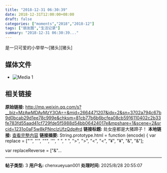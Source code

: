 ```yaml
---
title: "2018-12-31 06:30:39"
date: 2018-12-31T12:00:00+08:00
draft: false
categories: ["moments","2018","2018-12"]
tags: ["朋友圈","生活记录"]
summary: "2018-12-31 06:30:39..."
---
```


是一只可爱的小举举～[猪头][猪头]

## 媒体文件

- ![Media 1](/Moments/photos/2018-12-31/201812310630390.jpg)

## 相关链接

**原始链接:** http://mp.weixin.qq.com/s?__biz=MzAwMDAyMzY3OA==&mid=2664471207&idx=2&sn=3702a794c67b9d0bcab29d1ee78c999e&chksm=81cb77b6b6bcfea08cb5916110402c2b33fe783fd55aad41cf729fde5f5988d54bb06424017e&mpshare=1&scene=2&srcid=1231o0aF5w8kPNnclzUfzQdp#rd
**链接标题:** 处女座都是大猪蹄子！
**本地链接:** [查看完整内容](/link_content/2018/12/2018-12-31-2/link_content/)
**链接摘要:** String.prototype.html = function (encode) {
  var replace = ["&#39;", "'", "&quot;", '"', "&nbsp;", " ", "&gt;", ">", "&lt;", "<", "&yen;", "¥", "&amp;", "&"];
 
 
 
 
 
  
  var replaceReverse = ["&"...

---

**帖子类型:** 3
**用户名:** chenxueyuan001
**处理时间:** 2025/8/28 20:55:07